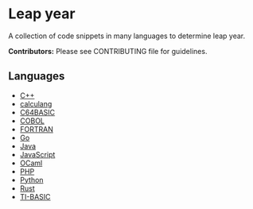 # Leap year

A collection of code snippets in many languages to determine leap year.

**Contributors:** Please see CONTRIBUTING file for guidelines.

## Languages

* [C++](C%2B%2B)
* [calculang](calculang)
* [C64BASIC](C64BASIC)
* [COBOL](COBOL)
* [FORTRAN](FORTRAN)
* [Go](Go)
* [Java](Java)
* [JavaScript](JavaScript)
* [OCaml](OCaml)
* [PHP](PHP)
* [Python](Python)
* [Rust](Rust)
* [TI-BASIC](TI-BASIC)
